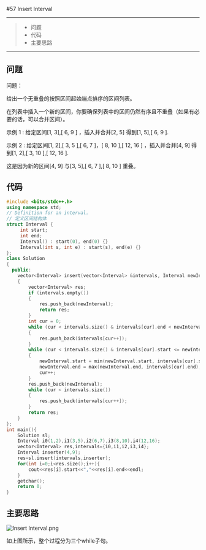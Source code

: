 #57 Insert Interval

---

> * 问题
> * 代码
> * 主要思路

---

## 问题

问题：

给出一个无重叠的按照区间起始端点排序的区间列表。

在列表中插入一个新的区间，你要确保列表中的区间仍然有序且不重叠（如果有必要的话，可以合并区间）。

示例 1 : 给定区间[1, 3],[ 6, 9 ] ，插入并合并[2, 5] 得到[1, 5],[ 6, 9 ].

示例 2 : 给定区间[1, 2],[ 3, 5 ],[ 6, 7 ]，[ 8, 10 ],[ 12, 16 ] ，插入并合并[4, 9] 得到[1, 2],[ 3, 10 ],[ 12, 16 ].

这是因为新的区间[4, 9] 与[3, 5],[ 6, 7 ],[ 8, 10 ] 重叠。

## 代码

```c++
#include <bits/stdc++.h>
using namespace std;
// Definition for an interval.
// 定义区间结构体
struct Interval {
     int start;
     int end;
     Interval() : start(0), end(0) {}
     Interval(int s, int e) : start(s), end(e) {}
};
class Solution
{
  public:
    vector<Interval> insert(vector<Interval> &intervals, Interval newInterval)
    {
        vector<Interval> res;
        if (intervals.empty())
        {
            res.push_back(newInterval);
            return res;
        }
        int cur = 0;
        while (cur < intervals.size() & intervals[cur].end < newInterval.start)
        {
            res.push_back(intervals[cur++]);
        }
        while (cur < intervals.size() & intervals[cur].start <= newInterval.end)
        {
            newInterval.start = min(newInterval.start, intervals[cur].start);
            newInterval.end = max(newInterval.end, intervals[cur].end);
            cur++;
        }
        res.push_back(newInterval);
        while (cur < intervals.size())
        {
            res.push_back(intervals[cur++]);
        }
        return res;
    }
};
int main(){
    Solution sl;
    Interval i0(1,2),i1(3,5),i2(6,7),i3(8,10),i4(12,16);
    vector<Interval> res,intervals={i0,i1,i2,i3,i4};
    Interval inserter(4,9);
    res=sl.insert(intervals,inserter);
    for(int i=0;i<res.size();i++){
        cout<<res[i].start<<","<<res[i].end<<endl;
    }
    getchar();
    return 0;
}
```

## 主要思路

![Insert Interval.png](/InsertInterval.png)

如上图所示，整个过程分为三个while子句。